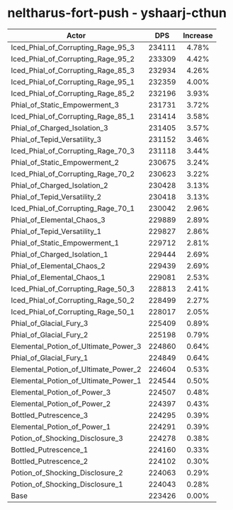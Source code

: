 # neltharus-fort-push - yshaarj-cthun
| Actor | DPS | Increase |
|---|:---:|:---:|
|Iced_Phial_of_Corrupting_Rage_95_3|234111|4.78%|
|Iced_Phial_of_Corrupting_Rage_95_2|233309|4.42%|
|Iced_Phial_of_Corrupting_Rage_85_3|232934|4.26%|
|Iced_Phial_of_Corrupting_Rage_95_1|232359|4.00%|
|Iced_Phial_of_Corrupting_Rage_85_2|232196|3.93%|
|Phial_of_Static_Empowerment_3|231731|3.72%|
|Iced_Phial_of_Corrupting_Rage_85_1|231414|3.58%|
|Phial_of_Charged_Isolation_3|231405|3.57%|
|Phial_of_Tepid_Versatility_3|231152|3.46%|
|Iced_Phial_of_Corrupting_Rage_70_3|231118|3.44%|
|Phial_of_Static_Empowerment_2|230675|3.24%|
|Iced_Phial_of_Corrupting_Rage_70_2|230623|3.22%|
|Phial_of_Charged_Isolation_2|230428|3.13%|
|Phial_of_Tepid_Versatility_2|230418|3.13%|
|Iced_Phial_of_Corrupting_Rage_70_1|230042|2.96%|
|Phial_of_Elemental_Chaos_3|229889|2.89%|
|Phial_of_Tepid_Versatility_1|229827|2.86%|
|Phial_of_Static_Empowerment_1|229712|2.81%|
|Phial_of_Charged_Isolation_1|229444|2.69%|
|Phial_of_Elemental_Chaos_2|229439|2.69%|
|Phial_of_Elemental_Chaos_1|229081|2.53%|
|Iced_Phial_of_Corrupting_Rage_50_3|228813|2.41%|
|Iced_Phial_of_Corrupting_Rage_50_2|228499|2.27%|
|Iced_Phial_of_Corrupting_Rage_50_1|228017|2.05%|
|Phial_of_Glacial_Fury_3|225409|0.89%|
|Phial_of_Glacial_Fury_2|225198|0.79%|
|Elemental_Potion_of_Ultimate_Power_3|224860|0.64%|
|Phial_of_Glacial_Fury_1|224849|0.64%|
|Elemental_Potion_of_Ultimate_Power_2|224604|0.53%|
|Elemental_Potion_of_Ultimate_Power_1|224544|0.50%|
|Elemental_Potion_of_Power_3|224507|0.48%|
|Elemental_Potion_of_Power_2|224397|0.43%|
|Bottled_Putrescence_3|224295|0.39%|
|Elemental_Potion_of_Power_1|224291|0.39%|
|Potion_of_Shocking_Disclosure_3|224278|0.38%|
|Bottled_Putrescence_1|224160|0.33%|
|Bottled_Putrescence_2|224102|0.30%|
|Potion_of_Shocking_Disclosure_2|224063|0.29%|
|Potion_of_Shocking_Disclosure_1|224043|0.28%|
|Base|223426|0.00%|
